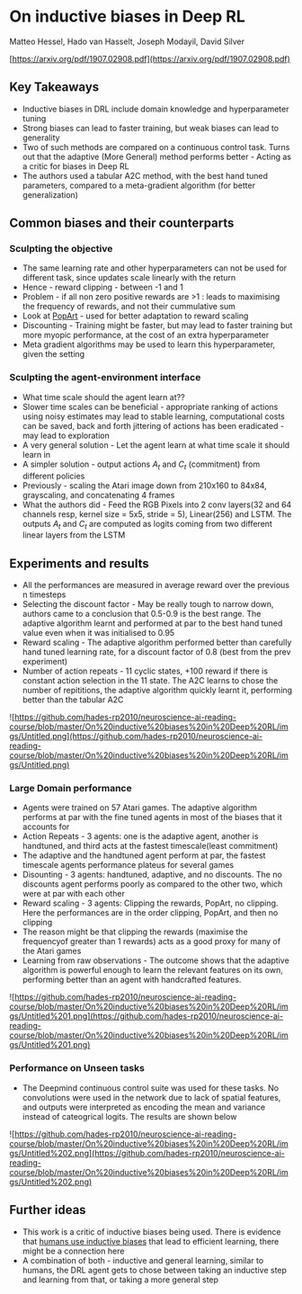 # On inductive biases in Deep RL

Matteo Hessel, Hado van Hasselt, Joseph Modayil, David Silver

[https://arxiv.org/pdf/1907.02908.pdf](https://arxiv.org/pdf/1907.02908.pdf)

## Key Takeaways

- Inductive biases in DRL include domain knowledge and hyperparameter tuning
- Strong biases can lead to faster training, but weak biases can lead to generality
- Two of such methods are compared on a continuous control task. Turns out that the adaptive (More General) method performs better - Acting as a critic for biases in Deep RL
- The authors used a tabular A2C method, with the best hand tuned parameters, compared to a meta-gradient algorithm (for better generalization)

## Common biases and their counterparts

### Sculpting the objective

- The same learning rate and other hyperparameters can not be used for different task, since updates scale linearly with the return
- Hence - reward clipping - between -1 and 1
- Problem - if all non zero positive rewards are >1 : leads to maximising the frequency of rewards, and not their cummulative sum
- Look at [PopArt](https://arxiv.org/abs/1809.04474) - used for better adaptation to reward scaling
- Discounting - Training might be faster, but may lead to faster training but more myopic performance, at the cost of an extra hyperparameter
- Meta gradient algorithms may be used to learn this hyperparameter, given the setting

### Sculpting the agent-environment interface

- What time scale should the agent learn at??
- Slower time scales can be beneficial - appropriate ranking of actions using noisy estimates may lead to stable learning, computational costs can be saved, back and forth jittering of actions has been eradicated - may lead to exploration
- A very general solution - Let the agent learn at what time scale it should learn in
- A simpler solution - output actions $A_t$  and $C_t$  (commitment) from different policies
- Previously - scaling the Atari image down from 210x160 to 84x84, grayscaling, and concatenating 4 frames
- What the authors did - Feed the RGB Pixels into 2 conv layers(32 and 64 channels resp, kernel size = 5x5, stride = 5), Linear(256) and LSTM. The outputs $A_t$ and $C_t$ are computed as logits coming from two different linear layers from the LSTM

## Experiments and results

- All the performances are measured in average reward over the previous n timesteps
- Selecting the discount factor - May be really tough to narrow down, authors came to a conclusion that 0.5-0.9 is the best range. The adaptive algorithm learnt and performed at par to the best hand tuned value even when it was initialised to 0.95
- Reward scaling - The adaptive algorithm performed better than carefully hand tuned learning rate, for a discount factor of 0.8 (best from the prev experiment)
- Number of action repeats - 11 cyclic states, +100 reward if there is constant action selection in the 11 state. The A2C learns to chose the number of repititions, the adaptive algorithm quickly learnt it, performing better than the tabular A2C

![https://github.com/hades-rp2010/neuroscience-ai-reading-course/blob/master/On%20inductive%20biases%20in%20Deep%20RL/imgs/Untitled.png](https://github.com/hades-rp2010/neuroscience-ai-reading-course/blob/master/On%20inductive%20biases%20in%20Deep%20RL/imgs/Untitled.png)

### Large Domain performance

- Agents were trained on 57 Atari games. The adaptive algorithm performs at par with the fine tuned agents in most of the biases that it accounts for
- Action Repeats - 3 agents: one is the adaptive agent, another is handtuned, and third acts at the fastest timescale(least commitment)
- The adaptive and the handtuned agent perform at par, the fastest timescale agents performance plateus for several games
- Disounting - 3 agents: handtuned, adaptive, and no discounts. The no discounts agent performs poorly as compared to the other two, which were at par with each other
- Reward scaling - 3 agents: Clipping the rewards, PopArt, no clipping. Here the performances are in the order clipping, PopArt, and then no clipping
- The reason might be that clipping the rewards (maximise the frequencyof greater than 1 rewards) acts as a good proxy for many of the Atari games
- Learning from raw observations - The outcome shows that the adaptive algorithm is powerful enough to learn the relevant features on its own, performing better than an agent with handcrafted features.

![https://github.com/hades-rp2010/neuroscience-ai-reading-course/blob/master/On%20inductive%20biases%20in%20Deep%20RL/imgs/Untitled%201.png](https://github.com/hades-rp2010/neuroscience-ai-reading-course/blob/master/On%20inductive%20biases%20in%20Deep%20RL/imgs/Untitled%201.png)

### Performance on Unseen tasks

- The Deepmind continuous control suite was used for these tasks. No convolutions were used in the network due to lack of spatial features, and outputs were interpreted as encoding the mean and variance instead of cateogrical logits. The results are shown below

![https://github.com/hades-rp2010/neuroscience-ai-reading-course/blob/master/On%20inductive%20biases%20in%20Deep%20RL/imgs/Untitled%202.png](https://github.com/hades-rp2010/neuroscience-ai-reading-course/blob/master/On%20inductive%20biases%20in%20Deep%20RL/imgs/Untitled%202.png)

## Further ideas

- This work is a critic of inductive biases being used. There is evidence that [humans use inductive biases](https://arxiv.org/abs/1802.10217) that lead to efficient learning, there might be a connection here
- A combination of both - inductive and general learning, similar to humans, the DRL agent gets to chose between taking an inductive step and learning from that, or taking a more general step
